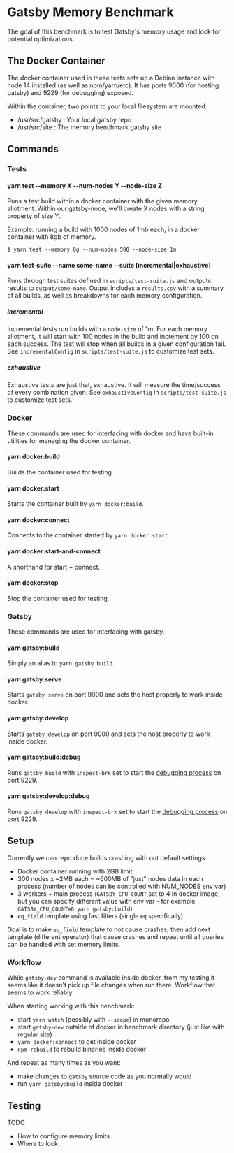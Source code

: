 # Gatsby Memory Benchmark

The goal of this benchmark is to test Gatsby's memory usage and look for potential optimizations.

## The Docker Container

The docker container used in these tests sets up a Debian instance with node 14 installed (as well as npm/yarn/etc).
It has ports 9000 (for hosting gatsby) and 9229 (for debugging) exposed.

Within the container, two points to your local filesystem are mounted:

- /usr/src/gatsby : Your local gatsby repo
- /usr/src/site : The memory benchmark gatsby site

## Commands

### Tests

#### yarn test --memory X --num-nodes Y --node-size Z

Runs a test build within a docker container with the given memory allotment.
Within our gatsby-node, we'll create X nodes with a string property of size Y.

Example: running a build with 1000 nodes of 1mb each, in a docker container with 8gb of memory.

```
$ yarn test --memory 8g --num-nodes 500 --node-size 1m
```

#### yarn test-suite --name some-name --suite [incremental|exhaustive]

Runs through test suites defined in `scripts/test-suite.js` and outputs results to `output/some-name`.
Output includes a `results.csv` with a summary of all builds, as well as breakdowns for each memory configuration.

##### incremental

Incremental tests run builds with a `node-size` of 1m. For each memory allotment, it will start with 100
nodes in the build and increment by 100 on each success. The test will stop when all builds in a given
configuration fail.
See `incrementalConfig` in `scripts/test-suite.js` to customize test sets.

##### exhaustive

Exhaustive tests are just that, exhaustive. It will measure the time/success of every combination given.
See `exhaustiveConfig` in `scripts/test-suite.js` to customize test sets.

### Docker

These commands are used for interfacing with docker and have built-in utilities for managing the docker container.

#### yarn docker:build

Builds the container used for testing.

#### yarn docker:start

Starts the container built by `yarn docker:build`.

#### yarn docker:connect

Connects to the container started by `yarn docker:start`.

#### yarn docker:start-and-connect

A shorthand for start + connect.

#### yarn docker:stop

Stop the container used for testing.

### Gatsby

These commands are used for interfacing with gatsby.

#### yarn gatsby:build

Simply an alias to `yarn gatsby build`.

#### yarn gatsby:serve

Starts `gatsby serve` on port 9000 and sets the host properly to work inside docker.

#### yarn gatsby:develop

Starts `gatsby develop` on port 9000 and sets the host properly to work inside docker.

#### yarn gatsby:build:debug

Runs `gatsby build` with `inspect-brk` set to start the [debugging process](https://www.gatsbyjs.com/docs/debugging-the-build-process/) on port 9229.

#### yarn gatsby:develop:debug

Runs `gatsby develop` with `inspect-brk` set to start the [debugging process](https://www.gatsbyjs.com/docs/debugging-the-build-process/) on port 9229.

## Setup

Currently we can reproduce builds crashing with out default settings

- Docker container running with 2GB limit
- 300 nodes x ~2MB each = ~600MB of "just" nodes data in each process (number of nodes can be controlled with NUM_NODES env var)
- 3 workers + main process (`GATSBY_CPU_COUNT` set to 4 in docker image, but you can specify different value with env var - for example `GATSBY_CPU_COUNT=6 yarn gatsby:build`)
- `eq_field` template using fast filters (single `eq` specifically)

Goal is to make `eq_field` template to not cause crashes, then add next template (different operator) that cause crashes and repeat until all queries can be handled with set memory limits.

### Workflow

While `gatsby-dev` command is available inside docker, from my testing it seems like it doesn't pick up file changes when run there. Workflow that seems to work reliably:

When starting working with this benchmark:

- start `yarn watch` (possibly with `--scope`) in monorepo
- start `gatsby-dev` outside of docker in benchmark directory (just like with regular site)
- `yarn docker:connect` to get inside docker
- `npm rebuild` to rebuild binaries inside docker

And repeat as many times as you want:

- make changes to `gatsby` source code as you normally would
- run `yarn gatsby:build` inside docker

## Testing

TODO

- How to configure memory limits
- Where to look
